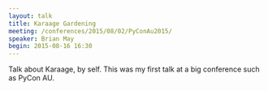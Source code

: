 ```yaml
---
layout: talk
title: Karaage Gardening
meeting: /conferences/2015/08/02/PyConAu2015/
speaker: Brian May
begin: 2015-08-16 16:30
---
```

Talk about Karaage, by self. This was my first talk at a big conference such as
PyCon AU.
